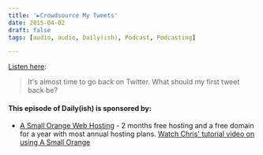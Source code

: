 ```yaml
---
title: '►Crowdsource My Tweets'
date: 2015-04-02
draft: false
tags: [audio, audio, Daily(ish), Podcast, Podcasting]

---
```


[Listen here](http://goodstuff.fm/dailyish/83):

> It's almost time to go back on Twitter. What should my first tweet back be?

#### This episode of Daily(ish) is sponsored by:

*   [A Small Orange Web Hosting](http://ift.tt/1CsQlrL) - 2 months free hosting and a free domain for a year with most annual hosting plans. [Watch Chris' tutorial video on using A Small Orange](http://ift.tt/1CMk9eH)